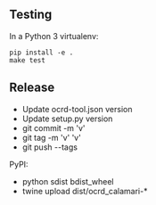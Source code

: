 Testing
-------
In a Python 3 virtualenv:

~~~
pip install -e .
make test
~~~

Release
-------
* Update ocrd-tool.json version
* Update setup.py version
* git commit -m 'v<version>'
* git tag -m 'v<version>' 'v<version>'
* git push --tags

PyPI:
* python sdist bdist_wheel
* twine upload dist/ocrd_calamari-<version>*
